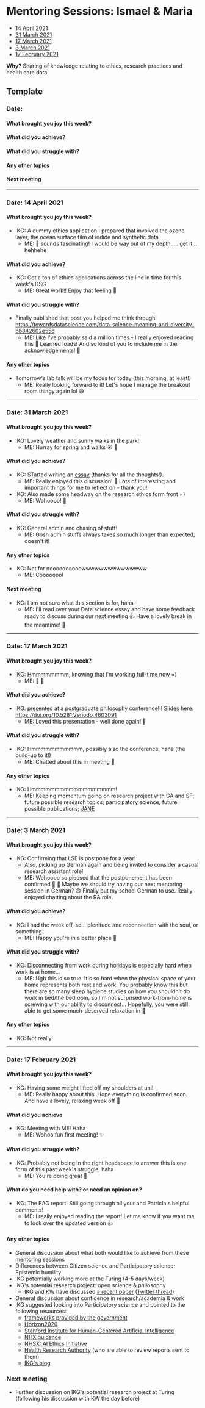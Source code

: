 # Mentoring Sessions: Ismael & Maria

* [14 April 2021](#date-14-april-2021)
* [31 March 2021](#date-31-march-2021)
* [17 March 2021](#date-17-march-2021)
* [3 March 2021](#date-3-march-2021)
* [17 February 2021](#date-17-february-2021)

**Why?** Sharing of knowledge relating to ethics, research practices and health care data

## Template

### Date: 
#### What brought you joy this week?
#### What did you achieve?
#### What did you struggle with?
#### Any other topics
#### Next meeting

---

### Date: 14 April 2021

#### What brought you joy this week?
* IKG: A dummy ethics application I prepared that involved the ozone layer, the ocean surface film of iodide and synthetic data
  * ME: 🌊 sounds fascinating! I would be way out of my depth..... get it... hehhehe
#### What did you achieve?
* IKG: Got a ton of ethics applications across the line in time for this week's DSG
  * ME: Great work!! Enjoy that feeling :pray:
#### What did you struggle with?
* Finally published that post you helped me think through! https://towardsdatascience.com/data-science-meaning-and-diversity-bb842602e55d
  * ME: Like I've probably said a million times - I really enjoyed reading this 🌷 Learned loads! And so kind of you to include me in the acknowledgements! :yellow_heart: 
#### Any other topics
* Tomorrow's lab talk will be my focus for today (this morning, at least!)
  * ME: Really looking forward to it! Let's hope I manage the breakout room thingy again lol 😅

---

### Date: 31 March 2021

#### What brought you joy this week?
* IKG: Lovely weather and sunny walks in the park!
  * ME: Hurray for spring and walks :sunny: 🌷
#### What did you achieve?
* IKG: STarted writing an [essay](https://hackmd.io/R4layEyoQhW1lr4RIMTo9A?view) (thanks for all the thoughts!).
  * ME: Really enjoyed this discussion! :rocket: Lots of interesting and important things for me to reflect on - thank you!
* IKG: Also made some headway on the research ethics form front =)
  * ME: Wohoooo! 🌟
#### What did you struggle with?
* IKG: General admin and chasing of stuff!
  * ME: Gosh admin stuffs always takes so much longer than expected, doesn't it!
#### Any other topics
* IKG: Not for noooooooooowwwwwwwwwwwwwww
  * ME: Coooooool
#### Next meeting
* IKG: I am not sure what this section is for, haha
  * ME: I'll read over your Data science essay and have some feedback ready to discuss during our next meeting 👍 Have a lovely break in the meantime! 🌻
---

### Date: 17 March 2021

#### What brought you joy this week?
* IKG: Hmmmmmmmm, knowing that I'm working full-time now =)
  * ME: 🎉 🎉
#### What did you achieve?
* IKG: presented at a postgraduate philosophy conference!!! Slides here: https://doi.org/10.5281/zenodo.4603091
  * ME: Loved this presentation - well done again! 🌟
#### What did you struggle with?
* IKG: Hmmmmmmmmmmm, possibly also the conference, haha (the build-up to it!)
  * ME: Chatted about this in meeting :tulip:
#### Any other topics
* IKG: Hmmmmmmmmmmmmmmmmmm!
  * ME: Keeping momentum going on research project with GA and SF; future possible research topics; participatory science; future possible publications; [JANE](https://jane.biosemantics.org) 
---

### Date: 3 March 2021

#### What brought you joy this week?
* IKG: Confirming that LSE is postpone for a year!
  * Also, picking up German again and being invited to consider a casual research assistant role!
  * ME: Wohoooo so pleased that the postponement has been confirmed 🎉 🙏  Maybe we should try having our next mentoring session in German? 😄 Finally put my school German to use. Really enjoyed chatting about the RA role.
#### What did you achieve?
* IKG: I had the week off, so... plenitude and reconnection with the soul, or something.
  * ME: Happy you're in a better place 🌷 
#### What did you struggle with?
* IKG: Disconnecting from work during holidays is especially hard when work is at home...
  * ME: Ugh this is so true. It's so hard when the physical space of your home represents both rest and work. You probably know this but there are so many sleep hygiene studies on how you shouldn't do work in bed/the bedroom, so I'm not surprised work-from-home is screwing with our ability to disconnect... Hopefully, you were still able to get some much-deserved relaxation in 🥰 
#### Any other topics
* IKG: Not really!
---

### Date: 17 February 2021

#### What brought you joy this week?
* IKG: Having some weight lifted off my shoulders at uni!
  * ME: Really happy about this. Hope everything is confirmed soon. And have a lovely, relaxing week off :hibiscus:
#### What did you achieve
* IKG: Meeting with ME! Haha
  * ME: Wohoo fun first meeting! :sparkles:
#### What did you struggle with?
* IKG: Probably not being in the right headspace to answer this is one form of this past week's struggle, haha
  * ME: You're doing great :pray: 
#### What do you need help with? or need an opinion on?
* IKG: The EAG report! Still going through all your and Patricia's helpful comments!
  * ME: I really enjoyed reading the report! Let me know if you want me to look over the updated version :+1:
#### Any other topics
* General discussion about what both would like to achieve from these mentoring sessions
* Differences between Citizen science and Participatory science; Epistemic humility
* IKG potentially working more at the Turing (4-5 days/week)
* IKG's potential research project: open science & philosophy
  * IKG and KW have discussed [a recent paper](https://journals.sagepub.com/doi/full/10.1177/0959354319835322) ([Twitter thread](https://twitter.com/siminevazire/status/1361569740737552386?s=21))
* General discussion about confidence in research/academia & work
* IKG suggested looking into Participatory science and pointed to the following resources:
  * [frameworks provided by the government](https://www.gov.uk/government/publications/code-of-conduct-for-data-driven-health-and-care-technology/initial-code-of-conduct-for-data-driven-health-and-care-technology)
  * [Horizon2020](https://ec.europa.eu/programmes/horizon2020/en)
  * [Stanford Institute for Human-Centered Artificial Intelligence](https://hai.stanford.edu)
  * [NHX guidance](https://www.nhsx.nhs.uk/media/documents/NHSX_AI_report.pdf)
  * [NHSX: AI Ethics Initiative](https://www.nhsx.nhs.uk/ai-lab/ai-lab-programmes/ethics/)
  * [Health Research Authority](https://www.hra.nhs.uk) (who are able to review reports sent to them)
  * [IKG's blog](https://medium.com/@ismaelkherroubi/clarifying-ethical-research-fec39fc181)
### Next meeting
* Further discussion on IKG's potential research project at Turing (following his discussion with KW the day before)
